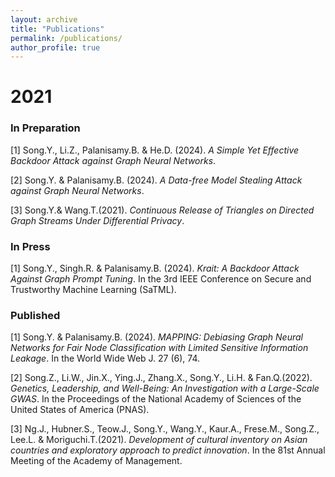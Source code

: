 ```yaml
---
layout: archive
title: "Publications"
permalink: /publications/
author_profile: true
---
```


2021
=====

### In Preparation
[1] Song.Y., Li.Z., Palanisamy.B. & He.D. (2024). _A Simple Yet Effective Backdoor Attack against Graph Neural Networks_.   

[2] Song.Y. & Palanisamy.B. (2024). _A Data-free Model Stealing Attack against Graph Neural Networks_.     

[3] Song.Y.& Wang.T.(2021). _Continuous Release of Triangles on Directed Graph Streams Under Differential Privacy_.  

### In Press
[1] Song.Y., Singh.R. & Palanisamy.B. (2024). _Krait: A Backdoor Attack Against Graph Prompt Tuning_. In the 3rd IEEE Conference on Secure and Trustworthy Machine Learning (SaTML).

### Published
[1] Song.Y. & Palanisamy.B. (2024). _MAPPING: Debiasing Graph Neural Networks for Fair Node Classification with Limited Sensitive Information Leakage_. In the World Wide Web J. 27 (6), 74.   

[2] Song.Z., Li.W., Jin.X., Ying.J., Zhang.X., Song.Y., Li.H. & Fan.Q.(2022). _Genetics, Leadership, and Well-Being: An Investigation with a Large-Scale GWAS_. In the Proceedings of the National Academy of Sciences of the United States of America (PNAS).   

[3] Ng.J., Hubner.S., Teow.J., Song.Y., Wang.Y., Kaur.A., Frese.M., Song.Z., Lee.L. & Moriguchi.T.(2021). _Development of cultural inventory on Asian countries and exploratory approach to predict innovation_. In the 81st Annual Meeting of the Academy of Management.   
